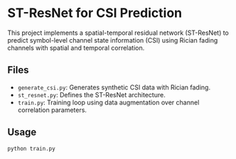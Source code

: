 
# ST-ResNet for CSI Prediction

This project implements a spatial-temporal residual network (ST-ResNet) to predict symbol-level channel state information (CSI) using Rician fading channels with spatial and temporal correlation.

## Files

- `generate_csi.py`: Generates synthetic CSI data with Rician fading.
- `st_resnet.py`: Defines the ST-ResNet architecture.
- `train.py`: Training loop using data augmentation over channel correlation parameters.

## Usage

```bash
python train.py
```
